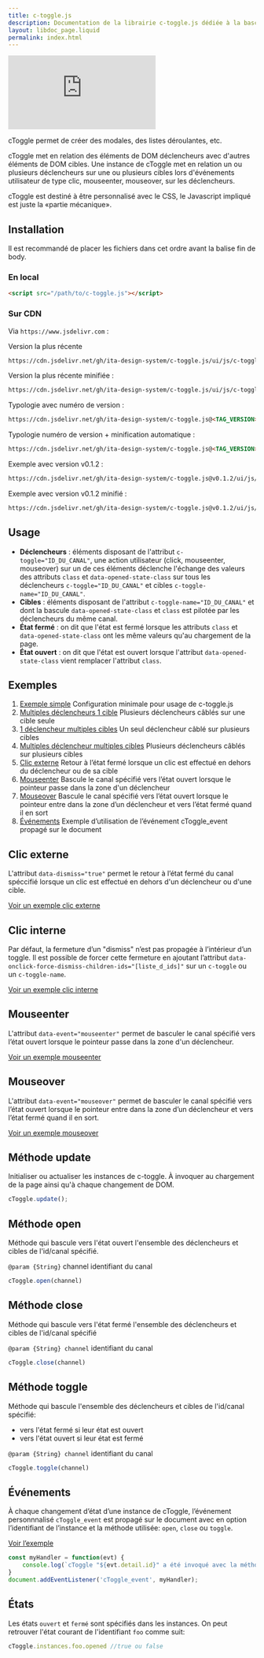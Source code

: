 ```yaml
---
title: c-toggle.js
description: Documentation de la librairie c-toggle.js dédiée à la bascule d’état des classes CSS d’un élément
layout: libdoc_page.liquid
permalink: index.html
---
```


[![GitHub release (latest by date)](https://img.shields.io/github/v/release/ita-design-system/c-toggle.js?style=for-the-badge)](https://github.com/ita-design-system/c-toggle.js/releases)

cToggle permet de créer des modales, des listes déroulantes, etc.

cToggle met en relation des éléments de DOM déclencheurs avec d'autres éléments de DOM cibles. Une instance de cToggle met en relation un ou plusieurs déclencheurs sur une ou plusieurs cibles lors d'événements utilisateur de type clic, mouseenter, mouseover, sur les déclencheurs.

cToggle est destiné à être personnalisé avec le CSS, le Javascript impliqué est juste la «partie mécanique».

## Installation

Il est recommandé de placer les fichiers dans cet ordre avant la balise fin de body.

### En local

```html
<script src="/path/to/c-toggle.js"></script>
```

### Sur CDN

Via `https://www.jsdelivr.com` :

Version la plus récente

```html
https://cdn.jsdelivr.net/gh/ita-design-system/c-toggle.js/ui/js/c-toggle.js
```

Version la plus récente minifiée :

```html
https://cdn.jsdelivr.net/gh/ita-design-system/c-toggle.js/ui/js/c-toggle.min.js
```

Typologie avec numéro de version :

```html
https://cdn.jsdelivr.net/gh/ita-design-system/c-toggle.js@<TAG_VERSION>/ui/js/c-toggle.js
```

Typologie numéro de version + minification automatique :

```html
https://cdn.jsdelivr.net/gh/ita-design-system/c-toggle.js@<TAG_VERSION>/ui/js/c-toggle.min.js
```

Exemple avec version v0.1.2 : 

```html
https://cdn.jsdelivr.net/gh/ita-design-system/c-toggle.js@v0.1.2/ui/js/c-toggle.js
```

Exemple avec version v0.1.2 minifié :
```html
https://cdn.jsdelivr.net/gh/ita-design-system/c-toggle.js@v0.1.2/ui/js/c-toggle.min.js
```

## Usage

* **Déclencheurs** : éléments disposant de l'attribut `c-toggle="ID_DU_CANAL"`, une action utilisateur (click, mouseenter, mouseover) sur un de ces éléments déclenche l'échange des valeurs des attributs `class` et `data-opened-state-class` sur tous les déclencheurs `c-toggle="ID_DU_CANAL"` et cibles `c-toggle-name="ID_DU_CANAL"`.
* **Cibles** : éléments disposant de l'attribut `c-toggle-name="ID_DU_CANAL"` et dont la bascule `data-opened-state-class` et `class` est pilotée par les déclencheurs du même canal.
* **État fermé** : on dit que l'état est fermé lorsque les attributs `class` et `data-opened-state-class` ont les même valeurs qu'au chargement de la page.
* **État ouvert** : on dit que l'état est ouvert lorsque l'attribut `data-opened-state-class` vient remplacer l'attribut `class`.

## Exemples

1. [Exemple simple](/content/exemple-1.md) Configuration minimale pour usage de c-toggle.js 
1. [Multiples déclencheurs 1 cible](/content/exemple-2.md) Plusieurs déclencheurs câblés sur une cible seule 
1. [1 déclencheur multiples cibles](/content/exemple-3.md) Un seul déclencheur câblé sur plusieurs cibles 
1. [Multiples déclencheur multiples cibles](/content/exemple-4.md) Plusieurs déclencheurs câblés sur plusieurs cibles 
1. [Clic externe](/content/exemple-5.md) Retour à l’état fermé lorsque un clic est effectué en dehors du déclencheur ou de sa cible 
1. [Mouseenter](/content/exemple-6.md) Bascule le canal spécifié vers l’état ouvert lorsque le pointeur passe dans la zone d'un déclencheur 
1. [Mouseover](/content/exemple-7.md) Bascule le canal spécifié vers l’état ouvert lorsque le pointeur entre dans la zone d’un déclencheur et vers l’état fermé quand il en sort 
1. [Événements](/content/exemple-8.md) Exemple d’utilisation de l’événement cToggle_event propagé sur le document 

## Clic externe

L'attribut `data-dismiss="true"` permet le retour à l’état fermé du canal spéccifié lorsque un clic est effectué en dehors d'un déclencheur ou d'une cible.

[Voir un exemple clic externe](/content/exemple-5.md)

## Clic interne

Par défaut, la fermeture d’un "dismiss" n’est pas propagée à l’intérieur d’un toggle. Il est possible de forcer cette fermeture en ajoutant l’attribut `data-onclick-force-dismiss-children-ids="[liste_d_ids]"` sur un `c-toggle` ou un `c-toggle-name`.

[Voir un exemple clic interne](/content/exemple-5.md)

## Mouseenter

L'attribut `data-event="mouseenter"` permet de basculer le canal spécifié vers l’état ouvert lorsque le pointeur passe dans la zone d'un déclencheur.

[Voir un exemple mouseenter](/content/exemple-6.md)

## Mouseover

L'attribut `data-event="mouseover"` permet de basculer le canal spécifié vers l’état ouvert lorsque le pointeur entre dans la zone d’un déclencheur et vers l’état fermé quand il en sort.

[Voir un exemple mouseover](content/exemple-7.md)

## Méthode update

Initialiser ou actualiser les instances de c-toggle. À invoquer au chargement de la page ainsi qu'à chaque changement de DOM.

```javascript
cToggle.update();
```

## Méthode open

Méthode qui bascule vers l'état ouvert l'ensemble des déclencheurs et cibles de l'id/canal spécifié.

`@param {String}` channel identifiant du canal

```javascript
cToggle.open(channel)
```

## Méthode close

Méthode qui bascule vers l'état fermé l'ensemble des déclencheurs et cibles de l'id/canal spécifié

`@param {String} channel` identifiant du canal

```javascript
cToggle.close(channel)
```

## Méthode toggle

Méthode qui bascule l'ensemble des déclencheurs et cibles de l'id/canal spécifié:

* vers l'état fermé si leur état est ouvert
* vers l'état ouvert si leur état est fermé

`@param {String} channel` identifiant du canal

```javascript
cToggle.toggle(channel)
```

## Événements

À chaque changement d’état d’une instance de cToggle, l’événement personnnalisé `cToggle_event` est propagé sur le document avec en option l’identifiant de l’instance et la méthode utilisée: `open`, `close` ou `toggle`.

[Voir l’exemple](content/exemple-8.md)

```javascript
const myHandler = function(evt) {
    console.log(`cToggle "${evt.detail.id}" a été invoqué avec la méthode "${evt.detail.method}"`)
}
document.addEventListener('cToggle_event', myHandler);
```

## États

Les états `ouvert` et `fermé` sont spécifiés dans les instances. On peut retrouver l'état courant de l'identifiant `foo` comme suit:

```javascript
cToggle.instances.foo.opened //true ou false
```